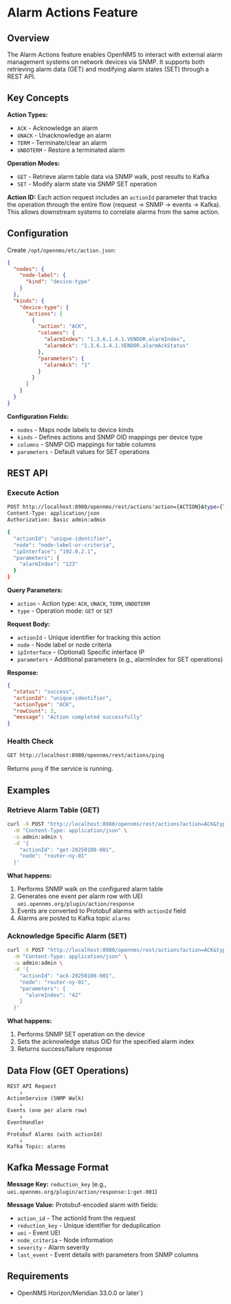# Alarm Actions Feature

## Overview

The Alarm Actions feature enables OpenNMS to interact with external alarm management systems on network devices via SNMP. It supports both retrieving alarm data (GET) and modifying alarm states (SET) through a REST API.

## Key Concepts

**Action Types:**
- `ACK` - Acknowledge an alarm
- `UNACK` - Unacknowledge an alarm
- `TERM` - Terminate/clear an alarm
- `UNDOTERM` - Restore a terminated alarm

**Operation Modes:**
- `GET` - Retrieve alarm table data via SNMP walk, post results to Kafka
- `SET` - Modify alarm state via SNMP SET operation

**Action ID:**
Each action request includes an `actionId` parameter that tracks the operation through the entire flow (request → SNMP → events → Kafka). This allows downstream systems to correlate alarms from the same action.

## Configuration

Create `/opt/opennms/etc/action.json`:

```json
{
  "nodes": {
    "node-label": {
      "kind": "device-type"
    }
  },
  "kinds": {
    "device-type": {
      "actions": [
        {
          "action": "ACK",
          "columns": {
            "alarmIndex": "1.3.6.1.4.1.VENDOR.alarmIndex",
            "alarmAck": "1.3.6.1.4.1.VENDOR.alarmAckStatus"
          },
          "parameters": {
            "alarmAck": "1"
          }
        }
      ]
    }
  }
}
```

**Configuration Fields:**
- `nodes` - Maps node labels to device kinds
- `kinds` - Defines actions and SNMP OID mappings per device type
- `columns` - SNMP OID mappings for table columns
- `parameters` - Default values for SET operations

## REST API

### Execute Action

```bash
POST http://localhost:8980/opennms/rest/actions?action={ACTION}&type={TYPE}
Content-Type: application/json
Authorization: Basic admin:admin

{
  "actionId": "unique-identifier",
  "node": "node-label-or-criteria",
  "ipInterface": "192.0.2.1",
  "parameters": {
    "alarmIndex": "123"
  }
}
```

**Query Parameters:**
- `action` - Action type: `ACK`, `UNACK`, `TERM`, `UNDOTERM`
- `type` - Operation mode: `GET` or `SET`

**Request Body:**
- `actionId` - Unique identifier for tracking this action
- `node` - Node label or node criteria
- `ipInterface` - (Optional) Specific interface IP
- `parameters` - Additional parameters (e.g., alarmIndex for SET operations)

**Response:**
```json
{
  "status": "success",
  "actionId": "unique-identifier",
  "actionType": "ACK",
  "rowCount": 3,
  "message": "Action completed successfully"
}
```

### Health Check

```bash
GET http://localhost:8980/opennms/rest/actions/ping
```

Returns `pong` if the service is running.

## Examples

### Retrieve Alarm Table (GET)

```bash
curl -X POST "http://localhost:8980/opennms/rest/actions?action=ACK&type=GET" \
  -H "Content-Type: application/json" \
  -u admin:admin \
  -d '{
    "actionId": "get-20250108-001",
    "node": "router-ny-01"
  }'
```

**What happens:**
1. Performs SNMP walk on the configured alarm table
2. Generates one event per alarm row with UEI `uei.opennms.org/plugin/action/response`
3. Events are converted to Protobuf alarms with `actionId` field
4. Alarms are posted to Kafka topic `alarms`

### Acknowledge Specific Alarm (SET)

```bash
curl -X POST "http://localhost:8980/opennms/rest/actions?action=ACK&type=SET" \
  -H "Content-Type: application/json" \
  -u admin:admin \
  -d '{
    "actionId": "ack-20250108-001",
    "node": "router-ny-01",
    "parameters": {
      "alarmIndex": "42"
    }
  }'
```

**What happens:**
1. Performs SNMP SET operation on the device
2. Sets the acknowledge status OID for the specified alarm index
3. Returns success/failure response

## Data Flow (GET Operations)

```
REST API Request
    ↓
ActionService (SNMP Walk)
    ↓
Events (one per alarm row)
    ↓
EventHandler
    ↓
Protobuf Alarms (with actionId)
    ↓
Kafka Topic: alarms
```

## Kafka Message Format

**Message Key:** `reduction_key` (e.g., `uei.opennms.org/plugin/action/response:1:get-001`)

**Message Value:** Protobuf-encoded alarm with fields:
- `action_id` - The actionId from the request
- `reduction_key` - Unique identifier for deduplication
- `uei` - Event UEI
- `node_criteria` - Node information
- `severity` - Alarm severity
- `last_event` - Event details with parameters from SNMP columns


## Requirements

- OpenNMS Horizon/Meridian 33.0.0 or later`)


